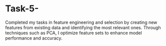 # Task-5-
Completed my tasks in feature engineering and selection by creating new features from existing data and identifying the most relevant ones. Through techniques such as PCA, I optimize feature sets to enhance model performance and accuracy.
